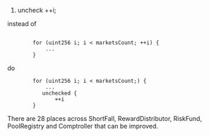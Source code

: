 1. uncheck ++i;

instead of 
```solidity

        for (uint256 i; i < marketsCount; ++i) {
            ...
        }
```
do
```solidity
        for (uint256 i; i < marketsCount;) {
            ...
           unchecked {
               ++i
        }
```

There are 28 places across ShortFall, RewardDistributor, RiskFund, PoolRegistry and Comptroller that can be improved.